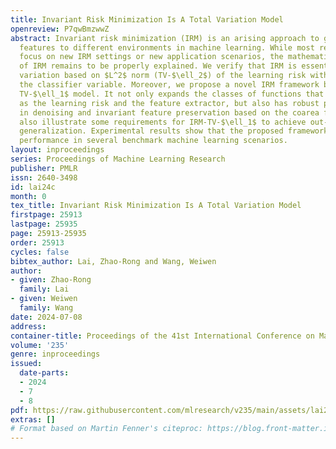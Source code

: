 ```yaml
---
title: Invariant Risk Minimization Is A Total Variation Model
openreview: P7qwBmzwwZ
abstract: Invariant risk minimization (IRM) is an arising approach to generalize invariant
  features to different environments in machine learning. While most related works
  focus on new IRM settings or new application scenarios, the mathematical essence
  of IRM remains to be properly explained. We verify that IRM is essentially a total
  variation based on $L^2$ norm (TV-$\ell_2$) of the learning risk with respect to
  the classifier variable. Moreover, we propose a novel IRM framework based on the
  TV-$\ell_1$ model. It not only expands the classes of functions that can be used
  as the learning risk and the feature extractor, but also has robust performance
  in denoising and invariant feature preservation based on the coarea formula. We
  also illustrate some requirements for IRM-TV-$\ell_1$ to achieve out-of-distribution
  generalization. Experimental results show that the proposed framework achieves competitive
  performance in several benchmark machine learning scenarios.
layout: inproceedings
series: Proceedings of Machine Learning Research
publisher: PMLR
issn: 2640-3498
id: lai24c
month: 0
tex_title: Invariant Risk Minimization Is A Total Variation Model
firstpage: 25913
lastpage: 25935
page: 25913-25935
order: 25913
cycles: false
bibtex_author: Lai, Zhao-Rong and Wang, Weiwen
author:
- given: Zhao-Rong
  family: Lai
- given: Weiwen
  family: Wang
date: 2024-07-08
address:
container-title: Proceedings of the 41st International Conference on Machine Learning
volume: '235'
genre: inproceedings
issued:
  date-parts:
  - 2024
  - 7
  - 8
pdf: https://raw.githubusercontent.com/mlresearch/v235/main/assets/lai24c/lai24c.pdf
extras: []
# Format based on Martin Fenner's citeproc: https://blog.front-matter.io/posts/citeproc-yaml-for-bibliographies/
---
```

